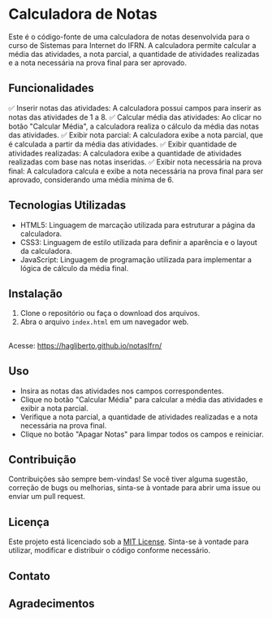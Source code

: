 # Calculadora de Notas

Este é o código-fonte de uma calculadora de notas desenvolvida para o curso de Sistemas para Internet do IFRN. A calculadora permite calcular a média das atividades, a nota parcial, a quantidade de atividades realizadas e a nota necessária na prova final para ser aprovado.

## Funcionalidades

✅ Inserir notas das atividades: A calculadora possui campos para inserir as notas das atividades de 1 a 8.
✅ Calcular média das atividades: Ao clicar no botão "Calcular Média", a calculadora realiza o cálculo da média das notas das atividades.
✅ Exibir nota parcial: A calculadora exibe a nota parcial, que é calculada a partir da média das atividades.
✅ Exibir quantidade de atividades realizadas: A calculadora exibe a quantidade de atividades realizadas com base nas notas inseridas.
✅ Exibir nota necessária na prova final: A calculadora calcula e exibe a nota necessária na prova final para ser aprovado, considerando uma média mínima de 6.

## Tecnologias Utilizadas

- HTML5: Linguagem de marcação utilizada para estruturar a página da calculadora.
- CSS3: Linguagem de estilo utilizada para definir a aparência e o layout da calculadora.
- JavaScript: Linguagem de programação utilizada para implementar a lógica de cálculo da média final.

## Instalação

1. Clone o repositório ou faça o download dos arquivos.
2. Abra o arquivo `index.html` em um navegador web.

##

Acesse: https://hagliberto.github.io/notasIfrn/

## Uso

- Insira as notas das atividades nos campos correspondentes.
- Clique no botão "Calcular Média" para calcular a média das atividades e exibir a nota parcial.
- Verifique a nota parcial, a quantidade de atividades realizadas e a nota necessária na prova final.
- Clique no botão "Apagar Notas" para limpar todos os campos e reiniciar.

## Contribuição

Contribuições são sempre bem-vindas! Se você tiver alguma sugestão, correção de bugs ou melhorias, sinta-se à vontade para abrir uma issue ou enviar um pull request.

## Licença

Este projeto está licenciado sob a [MIT License](LICENSE). Sinta-se à vontade para utilizar, modificar e distribuir o código conforme necessário.

## Contato


## Agradecimentos
